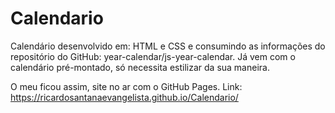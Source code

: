# Calendario
 Calendário desenvolvido em: HTML e CSS e consumindo as informações do repositório do GitHub:  year-calendar/js-year-calendar. Já vem com o calendário pré-montado, só necessita estilizar da sua maneira.
 
O meu ficou assim, site no ar com o GitHub Pages. Link:  https://ricardosantanaevangelista.github.io/Calendario/
